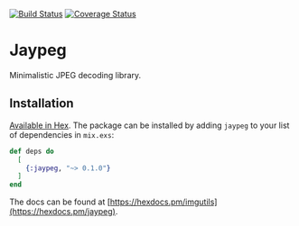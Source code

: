 [![Build Status](https://travis-ci.org/velimir/jaypeg.svg?branch=master)](https://travis-ci.org/velimir/jaypeg) [![Coverage Status](https://coveralls.io/repos/github/velimir/jaypeg/badge.svg?branch=master)](https://coveralls.io/github/velimir/jaypeg?branch=master)

# Jaypeg

Minimalistic JPEG decoding library.

## Installation

[Available in Hex](https://hex.pm/packages/jaypeg). The package can be installed
by adding `jaypeg` to your list of dependencies in `mix.exs`:

```elixir
def deps do
  [
    {:jaypeg, "~> 0.1.0"}
  ]
end
```

The docs can be found at
[https://hexdocs.pm/imgutils](https://hexdocs.pm/jaypeg).
